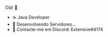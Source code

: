 Olá! 👋
- ☕ Java Developer
- 🤖 Desenvolvendo Servidores...
- 📝 Contacte-me em Discord: Extensive#4174
